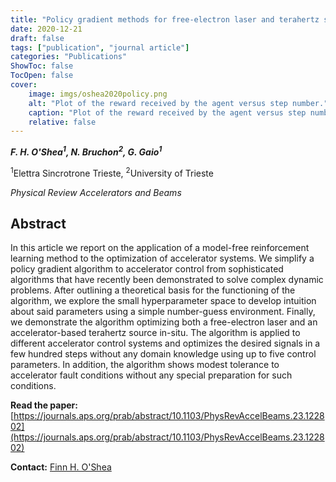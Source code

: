 ```yaml
---
title: "Policy gradient methods for free-electron laser and terahertz source optimization and stabilization at the FERMI free-electron laser at Elettra"
date: 2020-12-21
draft: false
tags: ["publication", "journal article"]
categories: "Publications"
ShowToc: false
TocOpen: false
cover:
    image: imgs/oshea2020policy.png
    alt: "Plot of the reward received by the agent versus step number."
    caption: "Plot of the reward received by the agent versus step number."
    relative: false
---
```


_**F. H. O'Shea<sup>1</sup>, N. Bruchon<sup>2</sup>, G. Gaio<sup>1</sup>**_

<sup>1</sup>Elettra Sincrotrone Trieste, <sup>2</sup>University of Trieste

_Physical Review Accelerators and Beams_

## Abstract

In this article we report on the application of a model-free reinforcement learning method to the optimization of accelerator systems. We simplify a policy gradient algorithm to accelerator control from sophisticated algorithms that have recently been demonstrated to solve complex dynamic problems. After outlining a theoretical basis for the functioning of the algorithm, we explore the small hyperparameter space to develop intuition about said parameters using a simple number-guess environment. Finally, we demonstrate the algorithm optimizing both a free-electron laser and an accelerator-based terahertz source in-situ. The algorithm is applied to different accelerator control systems and optimizes the desired signals in a few hundred steps without any domain knowledge using up to five control parameters. In addition, the algorithm shows modest tolerance to accelerator fault conditions without any special preparation for such conditions.

**Read the paper:** [https://journals.aps.org/prab/abstract/10.1103/PhysRevAccelBeams.23.122802](https://journals.aps.org/prab/abstract/10.1103/PhysRevAccelBeams.23.122802)

**Contact:** [Finn H. O'Shea](mailto:finn.h.oshea@gmail.com)
